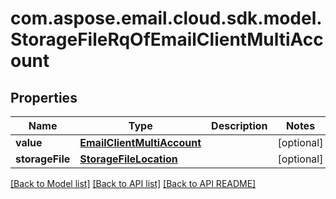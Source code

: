 
# com.aspose.email.cloud.sdk.model.StorageFileRqOfEmailClientMultiAccount

## Properties
Name | Type | Description | Notes
------------ | ------------- | ------------- | -------------
**value** | [**EmailClientMultiAccount**](EmailClientMultiAccount.md) |  |  [optional]
**storageFile** | [**StorageFileLocation**](StorageFileLocation.md) |  |  [optional]


[[Back to Model list]](README.md#documentation-for-models) [[Back to API list]](README.md#documentation-for-api-endpoints) [[Back to API README]](README.md)


